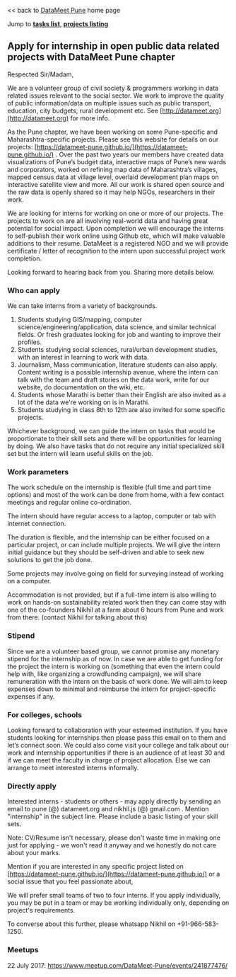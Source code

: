 << back to [DataMeet Pune](/) home page

Jump to **[tasks list](https://github.com/datameet-pune/datameet-pune.github.io/wiki/Tasks-for-Interns)**, **[projects listing](https://github.com/datameet-pune/datameet-pune.github.io/wiki)**


## Apply for internship in open public data related projects with DataMeet Pune chapter

Respected Sir/Madam,

We are a volunteer group of civil society & programmers working in data related issues relevant to the social sector. We work to improve the quality of public information/data on multiple issues such as public transport, education, city budgets, rural development etc. See [http://datameet.org](http://datameet.org) for more info.

As the Pune chapter, we have been working on some Pune-specific and Maharashtra-specific projects. Please see this website for details on our projects: [https://datameet-pune.github.io/](https://datameet-pune.github.io/) . Over the past two years our members have created data visualizations of Pune’s budget data, interactive maps of Pune’s new wards and corporators, worked on refining map data of Maharashtra’s villages, mapped census data at village level, overlaid development plan maps on interactive satellite view and more. All our work is shared open source and the raw data is openly shared so it may help NGOs, researchers in their work.

We are looking for interns for working on one or more of our projects. The projects to work on are all involving real-world data and having great potential for social impact. Upon completion we will encourage the interns to self-publish their work online using Github etc, which will make valuable additions to their resume. DataMeet is a registered NGO and we will provide certificate / letter of recognition to the intern upon successful project work completion.

Looking forward to hearing back from you. Sharing more details below.

### Who can apply
We can take interns from a variety of backgrounds.

1. Students studying GIS/mapping, computer science/engineering/application, data science, and similar technical fields. Or fresh graduates looking for job and wanting to improve their profiles.
2. Students studying social sciences, rural/urban development studies, with an interest in learning to work with data.
3. Journalism, Mass communication, literature students can also apply. Content writing is a possible internship avenue, where the intern can talk with the team and draft stories on the data work, write for our website, do documentation on the wiki, etc.
4. Students whose Marathi is better than their English are also invited as a lot of the data we're working on is in Marathi.
5. Students studying in class 8th to 12th are also invited for some specific projects.

Whichever background, we can guide the intern on tasks that would be proportionate to their skill sets and there will be opportunities for learning by doing. We also have tasks that do not require any initial specialized skill set but the intern will learn useful skills on the job.

### Work parameters
The work schedule on the internship is flexible (full time and part time options) and most of the work can be done from home, with a few contact meetings and regular online co-ordination.

The intern should have regular access to a laptop, computer or tab with internet connection.

The duration is flexible, and the internship can be either focused on a particular project, or can include multiple projects. We will give the intern initial guidance but they should be self-driven and able to seek new solutions to get the job done.

Some projects may involve going on field for surveying instead of working on a computer.

Accommodation is not provided, but if a full-time intern is also willing to work on hands-on sustainability related work then they can come stay with one of the co-founders Nikhil at a farm about 6 hours from Pune and work from there. (contact Nikhil for talking about this)

### Stipend
Since we are a volunteer based group, we cannot promise any monetary stipend for the internship as of now. In case we are able to get funding for the project the intern is working on (something that even the intern could help with, like organizing a crowdfunding campaign), we will share remuneration with the intern on the basis of work done. We will aim to keep expenses down to minimal and reimburse the intern for project-specific expenses if any.

### For colleges, schools
Looking forward to collaboration with your esteemed institution. If you have students looking for internships then please pass this email on to them and let’s connect soon. We could also come visit your college and talk about our work and internship opportunities if there is an audience of at least 30 and if we can meet the faculty in charge of project allocation. Else we can arrange to meet interested interns informally.

### Directly apply
Interested interns - students or others - may apply directly by sending an email to pune (@) datameet.org and nikhil.js (@) gmail.com . Mention "internship" in the subject line. Please include a basic listing of your skill sets.

Note: CV/Resume isn't necessary, please don't waste time in making one just for applying - we won't read it anyway and we honestly do not care about your marks.

Mention if you are interested in any specific project listed on [https://datameet-pune.github.io/](https://datameet-pune.github.io/) or a social issue that you feel passionate about,

We will prefer small teams of two to four interns. If you apply individually, you may be put in a team or may be working individually only, depending on project's requirements.

To converse about this further, please whatsapp Nikhil on +91-966-583-1250.

### Meetups
22 July 2017: <https://www.meetup.com/DataMeet-Pune/events/241877476/>
